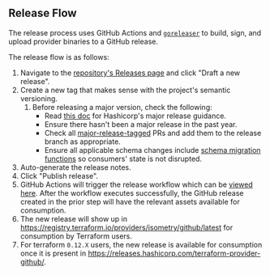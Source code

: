 ## Release Flow

The release process uses GitHub Actions and [`goreleaser`](https://github.com/goreleaser/goreleaser) to build, sign, and upload provider binaries to a GitHub release.

The release flow is as follows:
1. Navigate to the [repository's Releases page](https://github.com/integrations/terraform-provider-github/releases) and click "Draft a new release".
1. Create a new tag that makes sense with the project's semantic versioning.
	1. Before releasing a major version, check the following:
		- Read [this doc](https://developer.hashicorp.com/terraform/plugin/best-practices/versioning#versioning-specification) for Hashicorp's major release guidance.
		- Ensure there hasn't been a major release in the past year.
		- Check all [major-release-tagged](https://github.com/integrations/terraform-provider-github/pulls?q=label%3AvNext) PRs and add them to the release branch as appropriate.
		- Ensure all applicable schema changes include [schema migration functions](https://github.com/integrations/terraform-provider-github/blob/a361b158a645282a238cdefa5c40ae950556a4a7/github/migrate_github_repository.go#L20) so consumers' state is not disrupted.
1. Auto-generate the release notes.
1. Click "Publish release".
1. GitHub Actions will trigger the release workflow which can be
[viewed here](https://github.com/integrations/terraform-provider-github/actions?query=workflow%3Arelease).
After the workflow executes successfully, the GitHub release created in the prior step will
have the relevant assets available for consumption.
1. The new release will show up in https://registry.terraform.io/providers/isometry/github/latest for consumption
by Terraform users.
1. For terraform `0.12.X` users, the new release is available for consumption once it is present in
https://releases.hashicorp.com/terraform-provider-github/.
